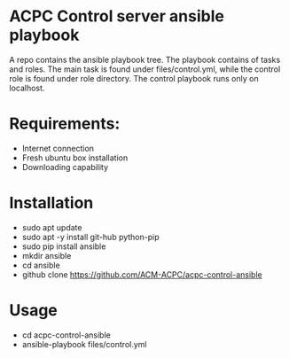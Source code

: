 # ACPC Control server ansible playbook
A repo contains the ansible playbook tree. The playbook contains of tasks and roles. The main task is found under files/control.yml,
while the control role is found under role directory. The control playbook runs only on localhost.

# Requirements:
  * Internet connection
  * Fresh ubuntu box installation
  * Downloading capability

# Installation
  * sudo apt update
  * sudo apt -y install git-hub python-pip
  * sudo pip install ansible
  * mkdir ansible
  * cd ansible
  * github clone https://github.com/ACM-ACPC/acpc-control-ansible

# Usage
  * cd acpc-control-ansible
  * ansible-playbook files/control.yml



